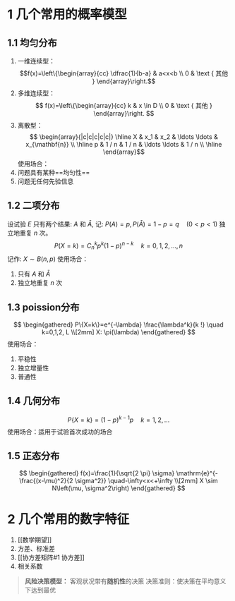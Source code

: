 # 1 几个常用的概率模型
## 1.1 均匀分布
1. 一维连续型：$$f(x)=\left\{\begin{array}{cc}
\dfrac{1}{b-a} & a<x<b \\
0 & \text { 其他 }
\end{array}\right.$$
2. 多维连续型：$$
f(x)=\left\{\begin{array}{cc}
k & x \in D \\
0 & \text { 其他 }
\end{array}\right.
$$
3. 离散型：$$
\begin{array}{|c|c|c|c|c|}
\hline X & x_1 & x_2 & \ldots \ldots & x_{\mathbf{n}} \\
\hline p & 1 / n & 1 / n & \ldots \ldots & 1 / n \\
\hline
\end{array}$$
使用场合：
1. 问题具有某种==均匀性==
2. 问题无任何先验信息

## 1.2 二项分布
设试验 $E$ 只有两个结果: $A$ 和 $\bar{A}$,
记: $P(A)=p, P(\bar{A})=1-p=q \quad(0<p<1)$
独立地重复 $n$ 次。
$$
P(X=k)=C_n^k p^k(1-p)^{n-k} \quad k=0,1,2, \ldots, n
$$
记作: $X \sim B(n, p)$
使用场合：
1. 只有 $A$ 和 $\bar{A}$ 
2. 独立地重复 $n$ 次

## 1.3 poission分布
$$
\begin{gathered}
P\{X=k\}=e^{-\lambda} \frac{\lambda^k}{k !} \quad k=0,1,2, L \\[2mm]
X: \pi(\lambda)
\end{gathered}
$$
使用场合：
1. 平稳性
2. 独立增量性
3. 普通性
## 1.4 几何分布
$$
P\{X=k\}=(1-p)^{k-1} p \quad k=1,2, \ldots
$$
使用场合：适用于试验首次成功的场合
## 1.5 正态分布
$$
\begin{gathered}
f(x)=\frac{1}{\sqrt{2 \pi} \sigma} \mathrm{e}^{-\frac{(x-\mu)^2}{2 \sigma^2}} \quad-\infty<x<+\infty \\[2mm]
X \sim N\left(\mu, \sigma^2\right)
\end{gathered}
$$
# 2 几个常用的数字特征
1. [[数学期望]]
2. 方差、标准差
3. [[协方差矩阵#1 协方差]]
4. 相关系数

>**风险决策模型：**
>客观状况带有**随机性**的决策
>决策准则：使决策在平均意义下达到最优

